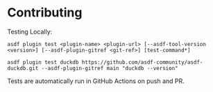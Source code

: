 # Contributing

Testing Locally:

```shell
asdf plugin test <plugin-name> <plugin-url> [--asdf-tool-version <version>] [--asdf-plugin-gitref <git-ref>] [test-command*]

asdf plugin test duckdb https://github.com/asdf-community/asdf-duckdb.git --asdf-plugin-gitref main "duckdb --version"
```

Tests are automatically run in GitHub Actions on push and PR.

